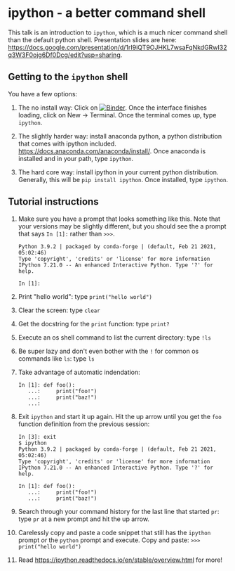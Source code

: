 # ipython - a better command shell

This talk is an introduction to `ipython`, which is a much nicer command shell than the default python shell. Presentation slides are here: <https://docs.google.com/presentation/d/1rI9iQT9OJHKL7wsaFqNkdGRwI32q3W3F0ojg6Df0Dcg/edit?usp=sharing>.

## Getting to the `ipython` shell

You have a few options:

1. The no install way: Click on [![Binder](https://mybinder.org/badge_logo.svg)](https://mybinder.org/v2/gh/christine-e-smit/python-community/master?filepath=ipython). Once the interface finishes loading, click on New -> Terminal. Once the terminal comes up, type `ipython`.

2. The slightly harder way: install anaconda python, a python distribution that comes with ipython included. <https://docs.anaconda.com/anaconda/install/>. Once anaconda is installed and in your path, type `ipython`.

3. The hard core way: install ipython in your current python distribution. Generally, this will be `pip install ipython`. Once installed, type `ipython`.

## Tutorial instructions

1. Make sure you have a prompt that looks something like this. Note that your versions may be slightly different, but you should see the a prompt that says `In [1]:` rather than `>>>`.

    ```ipython
    Python 3.9.2 | packaged by conda-forge | (default, Feb 21 2021, 05:02:46) 
    Type 'copyright', 'credits' or 'license' for more information
    IPython 7.21.0 -- An enhanced Interactive Python. Type '?' for help.

    In [1]: 
    ```

1. Print "hello world": type `print("hello world")`

1. Clear the screen: type `clear`

1. Get the docstring for the `print` function: type `print?`

1. Execute an os shell command to list the current directory: type `!ls`

1. Be super lazy and don't even bother with the `!` for common os commands like `ls`: type `ls`

1. Take advantage of automatic indendation:

    ```ipython
    In [1]: def foo():
       ...:     print("foo!")
       ...:     print("baz!")
       ...: 
    ```

1. Exit `ipython` and start it up again. Hit the up arrow until you get the `foo` function definition from the previous session:

    ```ipython
    In [3]: exit
    $ ipython
    Python 3.9.2 | packaged by conda-forge | (default, Feb 21 2021, 05:02:46) 
    Type 'copyright', 'credits' or 'license' for more information
    IPython 7.21.0 -- An enhanced Interactive Python. Type '?' for help.

    In [1]: def foo():
       ...:     print("foo!")
       ...:     print("baz!")
    ```

1. Search through your command history for the last line that started `pr`: type `pr` at a new prompt and hit the up arrow.

1. Carelessly copy and paste a code snippet that still has the `ipython` prompt _or_ the `python` prompt and execute. Copy and paste: `>>> print("hello world")`

1. Read <https://ipython.readthedocs.io/en/stable/overview.html> for more!
